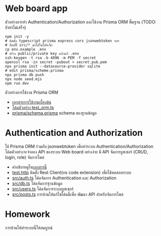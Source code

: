 # Web board app
ตัวอย่างการทำ Authentication/Authorization และใช้งาน Prisma ORM พื้นฐาน (TODO: ยังทำไม่เสร็จ)

```
npm init -y
# ติดตั้ง typescript prisma express cors jsonwebtoken ฯลฯ
# ก็อปปี้ src/* มาใส่ในโปรเจ็ก 
cp env.example .env
# สร้าง public/private key แล้วแก้ .env
ssh-keygen -t rsa -b 4096 -m PEM -f secret
openssl rsa -in secret -pubout > secret.pub.pem
npx prisma init --datasource-provider sqlite
# edit prisma/scheme.prisma
npx prisma db push
npx node seed.mjs
npm run dev
```
ตัวอย่างการใช้งาน Prisma ORM
- [เอกสารการใช้งานเบื้องต้น](./orm.md)
- [โค้ดตัวอย่าง test_orm.ts](./test_orm.ts)
- [prisma/schema.prisma](./prisma/schema.prisma) schema ของฐานข้อมูล

# Authentication and Authorization
ใช้ Prisma ORM ร่วมกับ jsonwebtoken เพื่อทำระบบ Authentication/Authorization โค้ดตัวอย่างจะจำลอง API ของระบบ Web board อย่างง่าย มี API จัดการยูสเซอร์ (CRUD, login, role) จัดการโพส
- คำอธิบายดูใน[เอกสารนี้](./auth.md)
- [test.http](./test.http) ติดตั้ง Rest Client(vs code extension) เพื่อใช้ทดสอบระบบ
- [src/auth.ts](./src/auth.ts) โค้ดจัดการ Authentication และ Authorization
- [src/db.ts](./src/db.ts) โค้ดจัดการฐานข้อมูล
- [src/users.ts](./src/users.ts) โค้ดจัดการระบบยูสเซอร์
- [src/posts.ts](./src/posts.ts) การบ้านให้แก้ไขโค้ดนี้เพื่อ พัฒนา API สำหรับจัดการโพส


# Homework
การบ้านให้ทำระบบนี้ให้สมบูรณ์